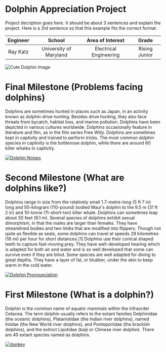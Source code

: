 ﻿# Dolphin Appreciation Project
Project decription goes here. It should be about 3 sentences and explain the project. Here is a 3rd sentence so that this example fits the correct format.

| **Engineer** | **School** | **Area of Interest** | **Grade** |
|:--:|:--:|:--:|:--:|
| Ray Katz | University of Maryland | Electrical Engineering | Rising Junior

![Cute Dolphin Image](https://pyxis.nymag.com/v1/imgs/260/250/46184df43c05ab8634927f8848667b5ca7-dolphin-beauty-lede.2x.rsocial.w600.jpg)
  
# Final Milestone (Problems facing dolphins)
Dolphins are sometimes hunted in places such as Japan, in an activity known as dolphin drive hunting. Besides drive hunting, they also face threats from bycatch, habitat loss, and marine pollution. Dolphins have been depicted in various cultures worldwide. Dolphins occasionally feature in literature and film, as in the film series Free Willy. Dolphins are sometimes kept in captivity and trained to perform tricks. The most common dolphin species in captivity is the bottlenose dolphin, while there are around 60 killer whales in captivity.

[![Dolphin Noises](https://res.cloudinary.com/marcomontalbano/image/upload/v1623441287/video_to_markdown/images/youtube--yje8IYAmnl4-c05b58ac6eb4c4700831b2b3070cd403.jpg)](https://www.youtube.com/watch?v=yje8IYAmnl4 "Dolphin Noises")

# Second Milestone (What are dolphins like?)
Dolphins range in size from the relatively small 1.7-metre-long (5 ft 7 in) long and 50-kilogram (110-pound) bodied Maui's dolphin to the 9.5 m (31 ft 2 in) and 10-tonne (11-short-ton) killer whale. Dolphins can sometimes leap about 30 feet (9.1 m). Several species of dolphins exhibit sexual dimorphism, in that the males are larger than females. They have streamlined bodies and two limbs that are modified into flippers. Though not quite as flexible as seals, some dolphins can travel at speeds 29 kilometres (18 mi) per hour for short distances.[1] Dolphins use their conical shaped teeth to capture fast-moving prey. They have well-developed hearing which is adapted for both air and water and is so well developed that some can survive even if they are blind. Some species are well adapted for diving to great depths. They have a layer of fat, or blubber, under the skin to keep warm in the cold water.

[![Dolphin Pronounciation](https://res.cloudinary.com/marcomontalbano/image/upload/v1623441227/video_to_markdown/images/youtube--auUKhILrC6w-c05b58ac6eb4c4700831b2b3070cd403.jpg)](https://www.youtube.com/watch?v=auUKhILrC6w "Dolphin Pronounciation")

# First Milestone (What is a dolphin?)
  
Dolphin is the common name of aquatic mammals within the infraorder Cetacea. The term dolphin usually refers to the extant families Delphinidae (the oceanic dolphins), Platanistidae (the Indian river dolphins), named Iniidae (the New World river dolphins), and Pontoporiidae (the brackish dolphins), and the extinct Lipotidae (baiji or Chinese river dolphin). There are 40 extant species named as dolphins.

[![dunkey](https://res.cloudinary.com/marcomontalbano/image/upload/v1623443612/video_to_markdown/images/youtube--MdRLVgRRce8-c05b58ac6eb4c4700831b2b3070cd403.jpg)](https://www.youtube.com/watch?v=MdRLVgRRce8 "dunkey")
